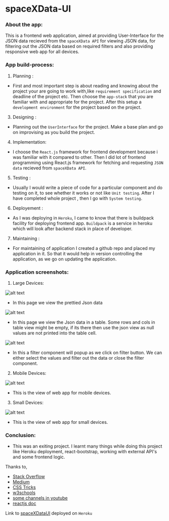 # spaceXData-UI

### About the app:

This is a frontend web application, aimed at providing User-Interface for the JSON data recieved from the `spaceXData API` for viewing JSON data, for filtering out the JSON data based on required filters and also providing responsive web app for all devices.

### App build-process:

1. Planning : 
 * First and most important step is about reading and knowing about the project your are going to work with,like `requirement specification` and deadline of the project etc. Then choose the `app-stack` that you are familiar with and appropriate for the project. After this setup a `development environment` for the project based on the project.
3. Designing :
 * Planning out the `UserInterface` for the project. Make a base plan and go on improvising as you build the project.
4. Implementation:
 * I choose the `React.js` framework for frontend development because i was familiar with it compared to other. Then I did lot of frontend programming using React.js framework for fetching and requesting `JSON data` recieved from `spaceXData API`. 
5. Testing : 
 * Usually I would write a piece of code for a particular component and do testing on it, to see whether it works or not like `Unit testing`. After I have completed whole project , then I go with `System testing`.  
6. Deployement :
 * As I was deploying in `Heroku`, I came to know that there is buildpack facility for deploying frontend app. `Buildpack` is a service in heroku which will look after backend stack in place of developer.
7. Maintaining :
 * For maintaining of application I created a github repo and placed my application in it. So that it would help in version controlling the application, as we go on updating the application.  

### Application screenshots:

1. Large Devices:

  ![alt text](https://github.com/Sandesh-AT-GitHub/task-app/blob/main/sreenshots/viewTable.png)
   * In this page we view the prettied Json data
 
  ![alt text](https://github.com/Sandesh-AT-GitHub/task-app/blob/main/sreenshots/viewJson.png)
   * In this page we view the Json data in a table. Some rows and cols in table view might be empty, if its there then use the json view as null values are not printed into the table cell.
 
  ![alt text](https://github.com/Sandesh-AT-GitHub/task-app/blob/main/sreenshots/filter.png)
   * In this a filter component will popup as we click on filter button. We can either select the values and filter out the data or close the filter component.
  
2. Mobile Devices:

  ![alt text](https://github.com/Sandesh-AT-GitHub/task-app/blob/main/sreenshots/mobileDevice.png)
   * This is the view of web app for mobile devices.
  
3. Small Devices:

  ![alt text](https://github.com/Sandesh-AT-GitHub/task-app/blob/main/sreenshots/smallDevice.png)
   * This is the view of web app for small devices.

### Conclusion:

* This was an exiting project. I learnt many things while doing this project like Heroku deployment, react-bootstrap, working with external API's and some frontend logic.

Thanks to,
* [Stack Overflow](https://stackoverflow.com/)
* [Medium](https://stackoverflow.com/)
* [CSS Tricks](https://css-tricks.com/)
* [w3schools](https://www.w3schools.com/)
* [some channels in youtube](https://www.youtube.com/)
* [reactjs doc](https://reactjs.org/)

Link to [spaceXDataUI](https://spacexdata-ui.herokuapp.com/) deployed on `Heroku` 
